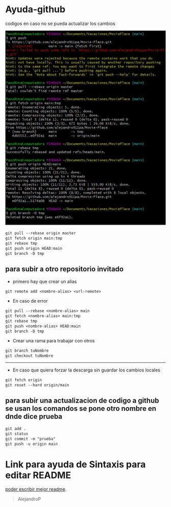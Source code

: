 # Ayuda-github
codigos en caso no se pueda actualizar los cambios

![por_si_acaso](imagen.jpg)

```
git pull --rebase origin master
git fetch origin main:tmp
git rebase tmp
git push origin HEAD:main
git branch -D tmp
```
## para subir a otro repositorio invitado 

- primero hay que crear un alias 
```
git remote add <nombre-alias> <url-remote>
```

- En caso de error
```
git pull --rebase <nombre-alias> main
git fetch <nombre-alias> main:tmp
git rebase tmp
git push <nombre-alias> HEAD:main
git branch -D tmp
```
 
- Crear una rama para trabajar con otros
```
git branch tuNombre
git checkout tuNombre
```

---
- En caso que quiera forzar la descarga sin guardar los cambios locales
```
git fetch origin
git reset --hard origin/main

```
## para subir una actualizacion de codigo a github se usan los comandos se pone otro nombre en dnde dice prueba
```
git add .
git status
git commit -m "prueba"
git push -u origin main
```
# Link para ayuda de Sintaxis para editar README
[poder escribir mejor readme](https://docs.github.com/es/get-started/writing-on-github/getting-started-with-writing-and-formatting-on-github/basic-writing-and-formatting-syntax).

> AlejandroP
